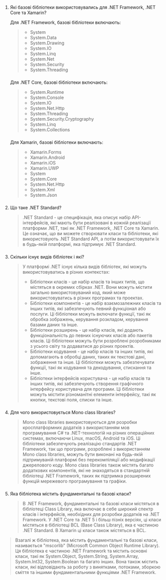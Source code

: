 1. Які базові бібліотеки використовувались для .NET Framework, .NET Core та Xamarin?

   Для .NET Framework, базові бібліотеки включають:
   >
   >* System
   >* System.Data
   >* System.Drawing
   >* System.IO
   >* System.Linq
   >* System.Net
   >* System.Security
   >* System.Threading
   ###
   Для .NET Core, базові бібліотеки включають:
   >
   >* System.Runtime
   >* System.Console
   >* System.IO
   >* System.Net.Http
   >* System.Threading
   >* System.Security.Cryptography
   >* System.Linq
   >* System.Collections
   ###
   Для Xamarin, базові бібліотеки включають:
   >
   >* Xamarin.Forms
   >* Xamarin.Android
   >* Xamarin.iOS
   >* Xamarin.UWP
   >* System
   >* System.Core
   >* System.Net.Http
   >* System.Xml
   >* System.Json
   ###
2. Що таке .NET Standard?
   >.NET Standard - це специфікація, яка описує набір API-інтерфейсів, які мають бути реалізовані в кожній реалізації платформи .NET, такі як .NET Framework, .NET Core та Xamarin. Це означає, що ви можете створювати класи та бібліотеки, які використовують .NET Standard API, а потім використовувати їх в будь-якій платформі, яка підтримує .NET Standard.
   ###
3. Скільки існує видів бібліотек і які?

   >У платформі .NET існує кілька видів бібліотек, які можуть використовуватись в різних контекстах:
   >* Бібліотеки класів - це набір класів та інших типів, що містяться в окремих сбірках .NET. Вони можуть містити загально використовуваний код, який може використовуватись в різних програмах та проектах.
   >* Бібліотеки компонентів - це набір взаємозалежних класів та інших типів, які забезпечують певний функціонал або послуги. Ці бібліотеки можуть включати функції, такі як обробка зображень, керування розкладом, керування базами даних та інше.
   >* Бібліотеки розширень - це набір класів, які додають функціональність до певних існуючих класів або пакетів класів. Ці бібліотеки можуть бути розроблені розробниками з усього світу та додаватися до різних проектів.
   >* Бібліотеки кодування - це набір класів та інших типів, які допомагають в обробці даних, таких як текстові дані, зображення та інше. Ці бібліотеки можуть забезпечувати функції, такі як кодування та декодування, стискання та інше.
   >* Бібліотеки інтерфейсів користувача - це набір класів та інших типів, які забезпечують створення графічного інтерфейсу користувача для програми. Ці бібліотеки можуть містити різноманітні елементи інтерфейсу, такі як кнопки, текстові поля, списки та інше.
###
4. Для чого використовується Mono class libraries?

   >Mono class libraries використовуються для розробки кросплатформних додатків з використанням мов програмування C# та .NET-технологій на різних операційних системах, включаючи Linux, macOS, Android та iOS. Ці бібліотеки забезпечують реалізацію стандартів .NET Framework, так що програми, розроблені з використанням Mono class libraries, можуть бути виконані на будь-якій підтримуваній платформі без перекомпіляції або модифікації джерелового коду. Mono class libraries також містять багато додаткових компонентів, які не знаходяться в стандартній бібліотеці .NET Framework, таких як підтримка розширених функцій мережевого програмування та графіки.
###
5. Яка бібліотека містить фундаментальні та базові класи?

   >В .NET Framework, фундаментальні та базові класи містяться в бібліотеці Class Library, яка включає в себе широкий спектр класів і інтерфейсів, необхідних для розробки додатків на .NET Framework. У .NET Core та .NET 5 і більш пізніх версіях, ці класи містяться в бібліотеці BCL (Base Class Library), яка є частиною .NET Standard. В Xamarin ці класи також містяться в BCL.

  >Взагалі ж бібліотека, яка містить фундаментальні та базові класи, називається "mscorlib" (Microsoft Common Object Runtime Library). Ця бібліотека є частиною .NET Framework та містить основні класи, такі як System.Object, System.String, System.Array, System.Int32, System.Boolean та багато інших. Вона також містить класи, які відповідають за роботу з винятками, потоками, зборкою сміття та іншими фундаментальними функціями .NET Framework.
###
